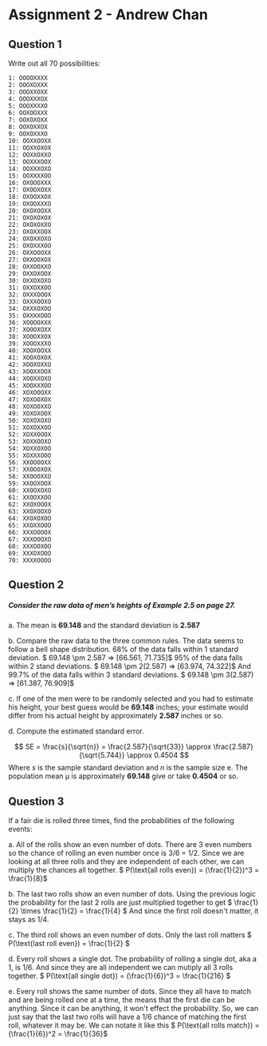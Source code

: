 # Assignment 2 - Andrew Chan
## Question 1

Write out all 70 possibilities:
```
1: OOOOXXXX
2: OOOXOXXX
3: OOOXXOXX
4: OOOXXXOX
5: OOOXXXXO
6: OOXOOXXX
7: OOXOXOXX
8: OOXOXXOX
9: OOXOXXXO
10: OOXXOOXX
11: OOXXOXOX
12: OOXXOXXO
13: OOXXXOOX
14: OOXXXOXO
15: OOXXXXOO
16: OXOOOXXX
17: OXOOXOXX
18: OXOOXXOX
19: OXOOXXXO
20: OXOXOOXX
21: OXOXOXOX
22: OXOXOXXO
23: OXOXXOOX
24: OXOXXOXO
25: OXOXXXOO
26: OXXOOOXX
27: OXXOOXOX
28: OXXOOXXO
29: OXXOXOOX
30: OXXOXOXO
31: OXXOXXOO
32: OXXXOOOX
33: OXXXOOXO
34: OXXXOXOO
35: OXXXXOOO
36: XOOOOXXX
37: XOOOXOXX
38: XOOOXXOX
39: XOOOXXXO
40: XOOXOOXX
41: XOOXOXOX
42: XOOXOXXO
43: XOOXXOOX
44: XOOXXOXO
45: XOOXXXOO
46: XOXOOOXX
47: XOXOOXOX
48: XOXOOXXO
49: XOXOXOOX
50: XOXOXOXO
51: XOXOXXOO
52: XOXXOOOX
53: XOXXOOXO
54: XOXXOXOO
55: XOXXXOOO
56: XXOOOOXX
57: XXOOOXOX
58: XXOOOXXO
59: XXOOXOOX
60: XXOOXOXO
61: XXOOXXOO
62: XXOXOOOX
63: XXOXOOXO
64: XXOXOXOO
65: XXOXXOOO
66: XXXOOOOX
67: XXXOOOXO
68: XXXOOXOO
69: XXXOXOOO
70: XXXXOOOO
```

## Question 2
##### Consider the raw data of men’s heights of Example 2.5 on page 27.

a. The mean is **69.148** and the standard deviation is **2.587**

b. Compare the raw data to the three common rules.
The data seems to follow a bell shape distribution. 
68% of the data falls within 1 standard deviation. 
$ 69.148 \pm 2.587 => [66.561, 71.735]$ 
95% of the data falls within 2 stand deviations. 
$ 69.148 \pm 2(2.587) => [63.974, 74.322]$ 
And 99.7% of the data falls within 3 standard deviations. 
$ 69.148 \pm 3(2.587) => [61.387, 76.909]$

c. If one of the men were to be randomly selected and you had to estimate his height, your best guess would be **69.148** inches; your estimate would differ from his actual height by approximately **2.587** inches or so.

d. Compute the estimated standard error.

$$
SE = \frac{s}{\sqrt{n}} = \frac{2.587}{\sqrt{33}} \approx \frac{2.587}{\sqrt{5.744}} \approx 0.4504
$$
Where $s$ is the sample standard deviation and $n$ is the sample size
e. The population mean μ is approximately **69.148** give or take **0.4504** or so.

## Question 3
If a fair die is rolled three times, find the probabilities of the following events:

a. All of the rolls show an even number of dots.
There are 3 even numbers so the chance of rolling an even number once is 3/6 = 1/2. Since we are looking at all three rolls and they are independent of each other, we can multiply the chances all together. 
$ P(\text{all rolls even}) = (\frac{1}{2})^3 = \frac{1}{8}$

b. The last two rolls show an even number of dots.
Using the previous logic the probability for the last 2 rolls are just multiplied together to get
$ \frac{1}{2} \times \frac{1}{2} = \frac{1}{4} $
And since the first roll doesn't matter, it stays as 1/4.

c. The third roll shows an even number of dots.
Only the last roll matters
$ P(\text{last roll even}) = \frac{1}{2} $

d. Every roll shows a single dot.
The probability of rolling a single dot, aka a 1, is 1/6. And since they are all independent we can mutiply all 3 rolls together.
$ P(\text{all single dot}) = (\frac{1}{6})^3 = \frac{1}{216} $

e. Every roll shows the same number of dots.
Since they all have to match and are being rolled one at a time, the means that the first die can be anything. Since it can be anything, it won't effect the probability. So, we can just say that the last two rolls will have a 1/6 chance of matching the first roll, whatever it may be. We can notate it like this
$ P(\text{all rolls match}) = (\frac{1}{6})^2 = \frac{1}{36}$